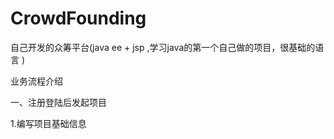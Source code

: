 # CrowdFounding
自己开发的众筹平台(java ee  + jsp ,学习java的第一个自己做的项目，很基础的语言 )


业务流程介绍

一、注册登陆后发起项目

  1.编写项目基础信息

